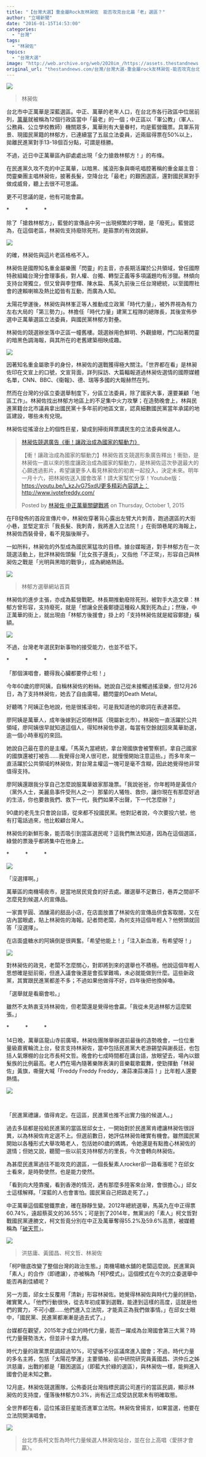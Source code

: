 ```yaml
---
title: "【台灣大選】重金屬Rock友林昶佐　能否攻克台北最「老」選區？"
author: "立場新聞"
date: "2016-01-15T14:53:00"
categories:
  - "台灣"
tags:
  - "林昶佐"
topics:
  - "台灣大選"
image: "http://web.archive.org/web/2020im_/https://assets.thestandnews.com/media/photos/taiwan-event3_oIl3z.png"
original_url: "thestandnews.com/台灣/台灣大選-重金屬rock友林昶佐-能否攻克台北最-老-選區"
---
```

![](http://web.archive.org/web/2020im_/https://assets.thestandnews.com/media/photos/taiwan-event3_oIl3z.png)

> 林昶佐

台北市中正萬華是深藍選區。中正、萬華的老年人口，在台北市各行政區中位居前列，[萬華](http://web.archive.org/web/20210708113902/https://tw.news.yahoo.com/%E5%8C%97%E5%B8%82-%E6%9C%80%E8%80%81-%E8%A1%8C%E6%94%BF%E5%8D%80-%E8%90%AC%E8%8F%AF%E4%BA%BA%E5%8F%A3%E8%80%81%E5%8C%96%E6%8C%87%E6%95%B8%E6%9C%80%E9%AB%98-070143924.html)就被稱為12個行政區當中「最老」的一個；中正區以「軍公教」（軍人、公務員、公立學校教師）機關眾多，萬華則有大量眷村，均是藍營鐵票。具軍系背景、現國民黨籍的林郁方，已連續當了五屆立法委員，近兩屆得票在50%以上，拋離民進黨對手13-18個百分點，可謂是穩勝。

不過，近日中正萬華區內卻處處出現「全力搶救林郁方！」的布條。

在民進黨久攻不克的中正萬華，以暗黑、搖滾形象與嘶吼唱腔著稱的重金屬主音：閃靈樂團主唱林昶佐，披著長髮，空降台北「最老」的艱困選區，還對國民黨對手做成威脅，聽上去很不可思議。

更不可思議的是，他有可能會贏。

\*　　　\*　　　\*

除了「搶救林郁方」，藍營的宣傳品中另一出現頻繁的字眼，是「廢死」。藍營認為，在這個老區，林昶佐支持廢除死刑，是箍票的有效說辭。

![](http://web.archive.org/web/2020im_/https://assets.thestandnews.com/media/photos/IMG_8817_ED2K8_mu5p8.png)

的確，林昶佐與這片老區格格不入。

林昶佐是國際知名重金屬樂團「閃靈」的主音，亦長期活躍於公共領域，曾任國際特赦組織台灣分會理事長，對人權、台獨、轉型正義等多項議題均有涉獵。林傾向支持台灣獨立，但又曾與李登輝、陳水扁、馬英九前後三任台灣總統，以至國際社會的達賴喇嘛及熱比婭皆有互動，而廣為人知。

太陽花學運後，林昶佐與林峯正等人推動成立政黨「時代力量」，被外界視為有力左右大局的「第三勢力」。林擔任「時代力量」建黨工程隊的總隊長，其後宣佈參選中正萬華選區立法委員，與國民黨林郁方對壘。

林昶佐的競選辦坐落中正區一幢舊樓。競選辦用色鮮明、外觀搶眼，門口貼著閃靈的暗黑色調海報，與其所在的老舊建築相映成趣。

![](http://web.archive.org/web/2020im_/https://assets.thestandnews.com/media/photos/IMG_8812_uQxIm_TaFHJ.png)

因著知名重金屬歌手的身份，林昶佐的選戰獲得極大關注。「世界都在看」是林昶佐印在文宣上的口號，文宣背面，詳列採訪、大篇輻報道過林昶佐選情的國際媒體名單，CNN、BBC、《衞報》、德、瑞等多國的大報赫然在列。

然而在台灣的分區立委選舉制度下，分區立法委員，除了國家大事，還要兼顧「地區工作」。林昶佐找出林郁方地區上的不足集中火力攻擊；在造勢晚會上，林與民進黨籍台北市議員拿出國民黨十多年前的地區文宣，認真細數國民黨當年承諾的地區建設，哪些未有兌現。

林昶佐從搖滾台上的個性巨星，變成到掃街拜票講民生的立法委員候選人。

> [林昶佐競選廣告《衝！讓政治成為國家的驅動力》](http://web.archive.org/web/20210708113902/https://www.facebook.com/ivotefreddy/videos/411539499057287/)
> 
> 【衝！讓政治成為國家的驅動力】林昶佐首支競選形象廣告釋出！衝勁，是林昶佐一直以來的態度讓政治成為國家的驅動力，是林昶佐這次參選最大的心願透過影片，希望讓更多人看見林昶佐的初衷一起投入，決定未來。明年一月十六，把林昶佐送入國會改革！請大家幫忙分享！Youtube版：https://youtu.be/\_kzJvG75xdU更多精彩內容請上：http://www.ivotefreddy.com/
> 
> Posted by [林昶佐 中正萬華關鍵戰將](http://web.archive.org/web/20210708113902/https://www.facebook.com/ivotefreddy/) on Thursday, October 1, 2015

在FB發佈的首段宣傳片中，林昶佐穿著背心露出左臂大片刺青，跑過選區的大街小巷，並堅定宣示「我長髮、我刺青，我將進入立法院！」在街頭巷尾的海報上，林昶佐西裝骨骨，看不見腦後辮子。

一如所料，林昶佐的外型成為國民黨猛攻的目標。據台媒報道，對手林郁方在一次競選活動上，批評林昶佐頭髮「比女孩子還長」，又指他「不正常」，形容自己與林昶佐之戰是「光明與黑暗的戰爭」，成為網絡熱話。

![](http://web.archive.org/web/2020im_/https://assets.thestandnews.com/media/photos/akjsldjaksldj_ODSmh.PNG)
> 林郁方選舉網站首頁

林昶佐的進步主張，亦成為藍營戰靶。林長期推動廢除死刑，被對手大造文章：林郁方曾形容，支持廢死，就是「想讓全民養鄭捷這種殺人魔到死為止」；然後，中正萬華的街上，就出現由「林郁方後援會」掛上的「支持林昶佐就是縱容鄭捷」橫額。

![](http://web.archive.org/web/2020im_/https://assets.thestandnews.com/media/photos/IMG_8790_ejSNH_pazvs.png)

不過，台灣老年選民對新事物的接受能力，也並不低下。

\*　　　\*　　　\*

「那個演唱會，聽得我心臟都要停止啦！」

今年60歲的廖阿姨，自稱林昶佐的粉絲。她說自己從未接觸過搖滾樂，但12月26日，為了支持林昶佐，她去了自由廣場，聽閃靈的Death Metal。

好聽嗎？阿姨正色地說，他是很搖滾啦，可是我知道他的歌詞在表達甚麼。

廖阿姨是萬華人，成年後嫁到近郊樹林區（現屬新北市）。林昶佐一直活躍於公共領域，廖阿姨很早就知道這個人，得知林昶佐參選，每當有空餘就回來萬華助選，逾一個小時車程的來回。

她說自己最在意的是主權。「馬英九當總統，拿台灣國旗會被警察抓，拿自己國家的國旗還被打被告……我覺得台灣人很可悲，就慢慢開始注意這些。」而多年來一直活躍於公共領域的林昶佐，對台灣主權這一塊可是毫不含糊，因此她覺得他非常值得支持。

廖阿姨還跟我分享自己怎麼說服萬華娘家那幾票。「我說爸爸，你年輕時是黃信介（黨外人士，美麗島事件受刑人之一）那輩的人犧牲、救你，讓你現在有那麼好過的生活，你也要救我們、救下一代，我們如果不出聲，下一代怎麼辦？」

90歲的老先生只會說台語，從來都不投國民黨。他對記者說，今次要投六號，他有打電話過來，他比較顧台灣人。

林昶佐的新鮮形象，能否吸引到當區選民呢？這我們無法知道，因為在這個選區，綠營的票幾乎都將集中在他身上。

\*　　　\*　　　\*

![](http://web.archive.org/web/2020im_/https://assets.thestandnews.com/media/photos/IMG_8791_H8UBT_M1p3m.png)

「沒選擇啊。」

萬華區的南機場夜市，是當地居民覓食的好去處。離選舉不足數日，巷弄之間卻不怎麼見到候選人的宣傳品。

一家賣芋圓、酒釀湯的甜品小店，在店面放置了林昶佐的宣傳品供食客取閱，又在店內當眼處，貼上林昶佐的海報。記者問老闆，為何支持這個年輕人？他劈頭就回答「沒選擇」。

在店面盛糖水的阿姨倒是很興奮。「希望他能上！」「注入新血液，有希望呀！」

![](http://web.archive.org/web/2020im_/https://assets.thestandnews.com/media/photos/IMG_8794_XVfPx_Rrnau.png)

對林昶佐的政見，老闆不怎麼關心，對即將到來的選舉也不積極。他說這個年輕人思想確是挺前衞，但進入議會後還是會孤掌難鳴，未必就能做到什麼。這些新政黨，其實跟民進黨都差不多；不過如果他做得不好，四年後把他換掉嚕。

「選舉就是看廟會啦。」

雖然不太熱衷支持林昶佐，但老闆還是覺得他會贏。「我從未見過林郁方這麼緊張。」

\*　　　\*　　　\*

14日晚，萬華區龍山寺前廣場，林昶佐團隊舉辦選前最後的造勢晚會，一位位重量級嘉賓輪流上台，發言支持林昶佐，當中包括民進黨大老游錫堃與謝長廷，也包括人氣爆棚的台北市長柯文哲。晚會約七成時間都在講台語，放眼望去，場內以銀髮族的比例最高。老人們在場內隨著樂隊表演的音樂載歌載舞，使勁揮動「林昶佐」黃旗，嘶聲大喊「Freddy Freddy Freddy，凍蒜凍蒜凍蒜！」比年輕人還要熱情。

![](http://web.archive.org/web/2020im_/https://assets.thestandnews.com/media/photos/IMG_8903_PKWbC_4gEcI.png)

  
 

「民進黨禮讓，值得肯定。在這區，民進黨也推不出實力強的候選人。」

過去多屆都是投給民進黨的當區居邱女士，一開始對於民進黨肯禮讓林昶佐很訝異，以為林昶佐肯定選不上。但選前數日，她評估林昶佐確實有機會。雖然國民黨開始以各種形式大舉攻略老人，包括她80歲的媽媽，令她還是有點擔心林昶佐的選情；但她又說，聽聞一些以前支持林郁方的里長，今次會轉向林昶佐。

為甚麼民進黨過往不能攻克的選區，一個長髮素人rocker卻一路看漲呢？在邱女士看來，是時勢使然，也是能力使然。

「看到向大陸靠攏，看到香港的情況，遇有那麼多陸客來台灣，會很擔心。」邱女士這樣解釋。「深藍的人也會害怕。國民黨自己把路走死了。」

中正萬華這個藍營鐵票倉，確在靜靜生變。2012年總統選舉，馬英九在中正得票60.74%，遠超蔡英文的36.55%；可是到了2014年，無黨派的「素人」柯文哲對戰國民黨連勝文，柯文哲竟分別在中正及萬華奪得55.2%及59.6%高票，被媒體稱為「[破天荒](http://web.archive.org/web/20210708113902/http://www.ttv.com.tw/news/view/default.asp?i=10412240022100N)」。

![](http://web.archive.org/web/2020im_/https://assets.thestandnews.com/media/photos/IMG_9272_6Cp1y_6s5rO.png)
> 洪慈庸、黃國昌、柯文哲、林昶佐

「柯P徹底改變了整個台灣的政治生態。」南機場糖水舖的老闆這麼說。民進黨與「素人」的合作（即禮讓），亦被稱為「柯P模式」。這個模式在今次的立委選舉中能否再創佳績呢？

另一方面，邱女士反覆用「清新」形容林昶佐。她覺得林昶佐與時代力量的拼勁，確實驚人。「他們行動很快，從去年初成軍到選戰，能達到這樣的高度，這就是他們的實力，不可小覷……他們進入立法院，才能真正為我們做事情。」在邱女士眼中，「國民黨、民進黨都漸漸是過去式了。」

台媒都在觀望，2015年才成立的時代力量，能否一躍成為台灣國會第三大黨？時代力量聲勢浩大，但並非十拿九穩。

時代力量的政黨票民調超過10%，可望循不分區議席進入國會；不過，時代力量的多名主將，包括「太陽花學運」主要領袖、前中研院研究員黃國昌、洪仲丘之姊洪慈庸，出戰的都是「艱困選區」（即藍大於綠的選區），與林昶佐一樣，能夠進入國會仍是未知之數。

12月底，林昶佐競選團隊，公佈委託台灣指標民調公司進行的當區民調，顯示林昶佐的支持度，僅落後林郁方0.3%，尚有近三成受訪民眾未有明確取態。

全世界都在看，這位搖滾巨星能否進軍立法院。林昶佐曾揚言，如果當選，他要在立法院開演唱會。

![](http://web.archive.org/web/2020im_/https://assets.thestandnews.com/media/photos/taiwan-9_qsNIJ.png)
> 台北市長柯文哲為時代力量候選人林昶佐站台，並在台上高唱〈愛拼才會贏〉。
